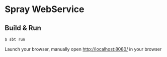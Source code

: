 # Spray WebService #

## Build & Run ##

```sh
$ sbt run
```

Launch your browser, manually open [http://localhost:8080/](http://localhost:9000/) in your browser

